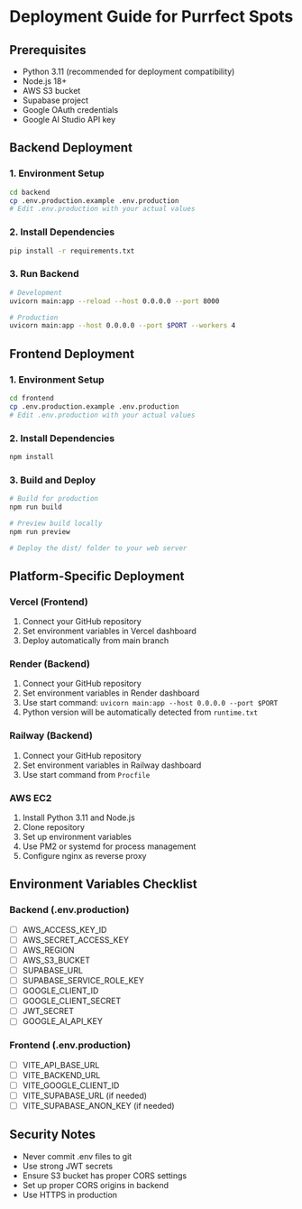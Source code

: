 # Deployment Guide for Purrfect Spots

## Prerequisites
- Python 3.11 (recommended for deployment compatibility)
- Node.js 18+
- AWS S3 bucket
- Supabase project
- Google OAuth credentials
- Google AI Studio API key

## Backend Deployment

### 1. Environment Setup
```bash
cd backend
cp .env.production.example .env.production
# Edit .env.production with your actual values
```

### 2. Install Dependencies
```bash
pip install -r requirements.txt
```

### 3. Run Backend
```bash
# Development
uvicorn main:app --reload --host 0.0.0.0 --port 8000

# Production
uvicorn main:app --host 0.0.0.0 --port $PORT --workers 4
```

## Frontend Deployment

### 1. Environment Setup
```bash
cd frontend
cp .env.production.example .env.production
# Edit .env.production with your actual values
```

### 2. Install Dependencies
```bash
npm install
```

### 3. Build and Deploy
```bash
# Build for production
npm run build

# Preview build locally
npm run preview

# Deploy the dist/ folder to your web server
```

## Platform-Specific Deployment

### Vercel (Frontend)
1. Connect your GitHub repository
2. Set environment variables in Vercel dashboard
3. Deploy automatically from main branch

### Render (Backend)
1. Connect your GitHub repository
2. Set environment variables in Render dashboard
3. Use start command: `uvicorn main:app --host 0.0.0.0 --port $PORT`
4. Python version will be automatically detected from `runtime.txt`

### Railway (Backend)
1. Connect your GitHub repository
2. Set environment variables in Railway dashboard
3. Use start command from `Procfile`

### AWS EC2
1. Install Python 3.11 and Node.js
2. Clone repository
3. Set up environment variables
4. Use PM2 or systemd for process management
5. Configure nginx as reverse proxy

## Environment Variables Checklist

### Backend (.env.production)
- [ ] AWS_ACCESS_KEY_ID
- [ ] AWS_SECRET_ACCESS_KEY
- [ ] AWS_REGION
- [ ] AWS_S3_BUCKET
- [ ] SUPABASE_URL
- [ ] SUPABASE_SERVICE_ROLE_KEY
- [ ] GOOGLE_CLIENT_ID
- [ ] GOOGLE_CLIENT_SECRET
- [ ] JWT_SECRET
- [ ] GOOGLE_AI_API_KEY

### Frontend (.env.production)
- [ ] VITE_API_BASE_URL
- [ ] VITE_BACKEND_URL
- [ ] VITE_GOOGLE_CLIENT_ID
- [ ] VITE_SUPABASE_URL (if needed)
- [ ] VITE_SUPABASE_ANON_KEY (if needed)

## Security Notes
- Never commit .env files to git
- Use strong JWT secrets
- Ensure S3 bucket has proper CORS settings
- Set up proper CORS origins in backend
- Use HTTPS in production
